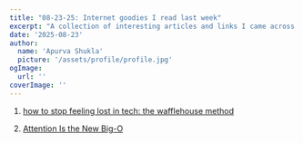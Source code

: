 ```yaml
---
title: "08-23-25: Internet goodies I read last week"
excerpt: "A collection of interesting articles and links I came across this week."
date: '2025-08-23'
author:
  name: 'Apurva Shukla'
  picture: '/assets/profile/profile.jpg'
ogImage:
  url: ''
coverImage: ''
---
```


1. [how to stop feeling lost in tech: the wafflehouse method](https://www.yacinemahdid.com/p/how-to-stop-feeling-lost-in-tech)

2. [Attention Is the New Big-O](https://alexchesser.medium.com/attention-is-the-new-big-o-9c68e1ae9b27)